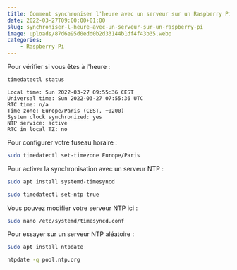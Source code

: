 ```yaml
---
title: Comment synchroniser l'heure avec un serveur sur un Raspberry Pi ?
date: 2022-03-27T09:00:00+01:00
slug: synchroniser-l-heure-avec-un-serveur-sur-un-raspberry-pi
image: uploads/87d6e95d0edd0b2d33144b1df4f43b35.webp
categories:
    - Raspberry Pi
---
```

Pour vérifier si vous êtes à l'heure :

```bash
timedatectl status
```

```
Local time: Sun 2022-03-27 09:55:36 CEST
Universal time: Sun 2022-03-27 07:55:36 UTC
RTC time: n/a
Time zone: Europe/Paris (CEST, +0200)
System clock synchronized: yes
NTP service: active
RTC in local TZ: no
```

Pour configurer votre fuseau horaire :

```bash
sudo timedatectl set-timezone Europe/Paris
```

Pour activer la synchronisation avec un serveur NTP :

```bash
sudo apt install systemd-timesyncd
```

```bash
sudo timedatectl set-ntp true
```

Vous pouvez modifier votre serveur NTP ici :

```bash
sudo nano /etc/systemd/timesyncd.conf
```

Pour essayer sur un serveur NTP aléatoire :

```bash
sudo apt install ntpdate
```

```bash
ntpdate -q pool.ntp.org
```

